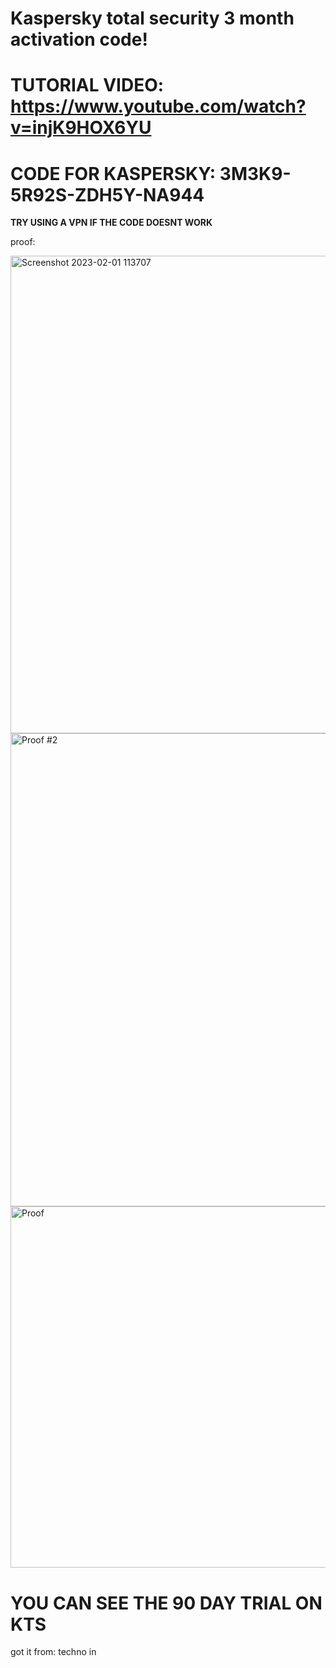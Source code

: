 # Kaspersky total security 3 month activation code!

# TUTORIAL VIDEO: https://www.youtube.com/watch?v=injK9HOX6YU
 
 # **CODE FOR KASPERSKY: 3M3K9-5R92S-ZDH5Y-NA944**
 
**TRY USING A VPN IF THE CODE DOESNT WORK**


proof:


<img width="764" alt="Screenshot 2023-02-01 113707" src="https://user-images.githubusercontent.com/123305689/216149559-149e4545-0174-4019-9c33-fd393d5a28cb.png">

<img width="757" alt="Proof #2" src="https://user-images.githubusercontent.com/123305689/216149935-bf03ae2e-46c2-4a3d-ba93-6de7aa234c48.png">

<img width="578" alt="Proof" src="https://user-images.githubusercontent.com/123305689/216149621-e4127ce9-1f03-457b-990d-1bf3feafd513.png">




# YOU CAN SEE THE 90 DAY TRIAL ON KTS



got it from: techno in
